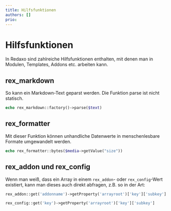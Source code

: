 ```yaml
---
title: Hilfsfunktionen
authors: []
prio:
---
```


# Hilfsfunktionen

In Redaxo sind zahlreiche Hilfsfunktionen enthalten, mit denen man in Modulen, Templates, Addons etc. arbeiten kann. 

## rex_markdown

So kann ein Markdown-Text geparst werden. Die Funktion parse ist nicht statisch.

```php
echo rex_markdown::factory()->parse($text)
```
## rex_formatter

Mit dieser Funktion können unhandliche Datenwerte in menschenlesbare Formate umgewandelt werden.

```php
echo rex_formatter::bytes($media->getValue("size"))
```

## rex_addon und rex_config

Wenn man weiß, dass ein Array in einem `rex_addon`- oder `rex_config`-Wert existiert, kann man dieses auch direkt abfragen, z.B. so in der Art:

```php
rex_addon::get('addonname')->getProperty('arrayroot')['key']['subkey']

rex_config::get('key')->getProperty('arrayroot')['key']['subkey']
```
